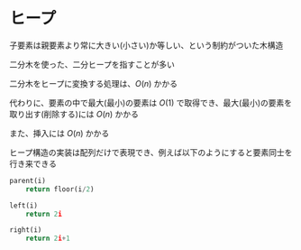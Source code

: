 # ヒープ

子要素は親要素より常に大きい(小さい)か等しい、という制約がついた木構造

二分木を使った、二分ヒープを指すことが多い

二分木をヒープに変換する処理は、$O\left(n\right)$ かかる

代わりに、要素の中で最大(最小)の要素は $O\left(1\right)$ で取得でき、最大(最小)の要素を取り出す(削除する)には $O\left(n\right)$ かかる

また、挿入には $O\left(n\right)$ かかる

ヒープ構造の実装は配列だけで表現でき、例えば以下のようにすると要素同士を行き来できる

```py
parent(i)
    return floor(i/2)

left(i)
    return 2i

right(i)
    return 2i+1
```
